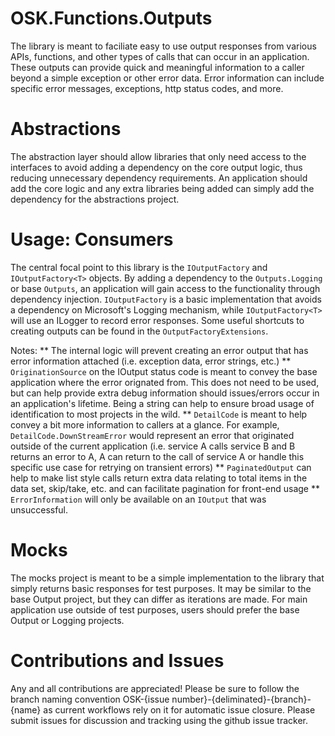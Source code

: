 # OSK.Functions.Outputs
The library is meant to faciliate easy to use output responses from various APIs, functions, and other types of calls that can occur in an application. These
outputs can provide quick and meaningful information to a caller beyond a simple exception or other error data. Error information can include specific error
messages, exceptions, http status codes, and more. 

# Abstractions
The abstraction layer should allow libraries that only need access to the interfaces to avoid adding a dependency on the core output logic, thus reducing
unnecessary dependency requirements. An application should add the core logic and any extra libraries being added can simply add the dependency for the abstractions
project.

# Usage: Consumers
 The central focal point to this library is the `IOutputFactory` and `IOutputFactory<T>` objects. By adding a dependency to the `Outputs.Logging` or base `Outputs`,
 an application will gain access to the functionality through dependency injection. `IOutputFactory` is a basic implementation that avoids a dependency on 
 Microsoft's Logging mechanism, while `IOutputFactory<T>` will use an ILogger to record error responses. Some useful shortcuts to creating outputs can be found in the
 `OutputFactoryExtensions`. 
 
Notes:
 ** The internal logic will prevent creating an error output that has error information attached (i.e. exception data, error strings, etc.)
 ** `OriginationSource` on the IOutput status code is meant to convey the base application where the error orignated from. This does not need to be used, but can help provide extra debug information should issues/errors occur in an application's lifetime. Being a string can help to ensure broad usage of identification to most projects in the wild.
 ** `DetailCode` is meant to help convey a bit more information to callers at a glance. For example, `DetailCode.DownStreamError` would represent an error that originated outside of the current application (i.e. service A calls service B and B returns an error to A, A can return to the call of service A or handle this specific use case for retrying on transient errors)
 ** `PaginatedOutput` can help to make list style calls return extra data relating to total items in the data set, skip/take, etc. and can facilitate pagination for front-end usage
 ** `ErrorInformation` will only be available on an `IOutput` that was unsuccessful. 

# Mocks
The mocks project is meant to be a simple implementation to the library that simply returns basic responses for test purposes. It may be similar to the base Output project, but they can differ as iterations are made. For main application use outside of test purposes, users should prefer the base Output or Logging projects.

# Contributions and Issues
Any and all contributions are appreciated! Please be sure to follow the branch naming convention OSK-{issue number}-{deliminated}-{branch}-{name} as current workflows rely on it for automatic issue closure. Please submit issues for discussion and tracking using the github issue tracker.